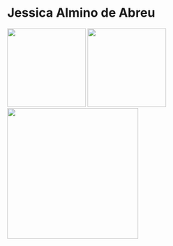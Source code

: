 # Jessica Almino de Abreu


 
<div>
 <img height="180em" src="https://github-readme-stats.vercel.app/api?username=Almjes&show_icons=true&theme=dracula&include_all_commits=true&count_private=true"/>
  <img height="180em" src="https://github-readme-stats.vercel.app/api/top-langs/?username=Almjes&layout=compact&langs_count=7&theme=dracula"/>
  <img height="300em" src="https://user-images.githubusercontent.com/64869904/151029023-33a913b8-e4c4-45e0-8ceb-11375f46da02.png"/)
  

</div>

<!--




Here are some ideas to get you started:

- 🔭 I’m currently working on ...
- 🌱 I’m currently learning ...
- 👯 I’m looking to collaborate on ...
- 🤔 I’m looking for help with ...
- 💬 Ask me about ...
- 📫 How to reach me: ...
- 😄 Pronouns: ...
- ⚡ Fun fact: ...
[![Top Langs](https://github-readme-stats.vercel.app/api/top-langs/?username=Almjes&layout=compact)](https://github.com/anuraghazra/github-readme-stats)
-->


